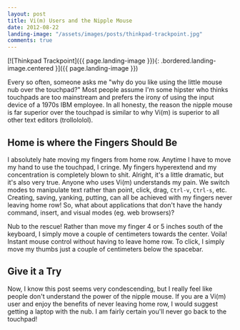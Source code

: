 ```yaml
---
layout: post
title: Vi(m) Users and the Nipple Mouse
date: 2012-08-22
landing-image: "/assets/images/posts/thinkpad-trackpoint.jpg"
comments: true
---
```


[![Thinkpad Trackpoint]({{ page.landing-image }}){: .bordered.landing-image.centered }]({{ page.landing-image }})

Every so often, someone asks me "why do you like using the little mouse nub over the touchpad?" Most people assume I'm some hipster who thinks touchpads are too mainstream and prefers the irony of using the input device of a 1970s IBM employee. In all honesty, the reason the nipple mouse is far superior over the touchpad is similar to why Vi(m) is superior to all other text editors (trollololol).

## Home is where the Fingers Should Be

I absolutely hate moving my fingers from home row. Anytime I have to move my hand to use the touchpad, I cringe. My fingers hyperextend and my concentration is completely blown to shit. Alright, it's a little dramatic, but it's also very true. Anyone who uses Vi(m) understands my pain. We switch modes to manipulate text rather than point, click, drag, `Ctrl-v`, `Ctrl-s`, etc. Creating, saving, yanking, putting, can all be achieved with my fingers never leaving home row! So, what about applications that don't have the handy command, insert, and visual modes (eg. web browsers)?

Nub to the rescue! Rather than move my finger 4 or 5 inches south of the keyboard, I simply move a couple of centimeters towards the center.  Voila! Instant mouse control without having to leave home row. To click, I simply move my thumbs just a couple of centimeters below the spacebar.

## Give it a Try

Now, I know this post seems very condescending, but I really feel like people don't understand the power of the nipple mouse. If you are a Vi(m) user and enjoy the benefits of never leaving home row, I would suggest getting a laptop with the nub. I am fairly certain you'll never go back to the touchpad!
